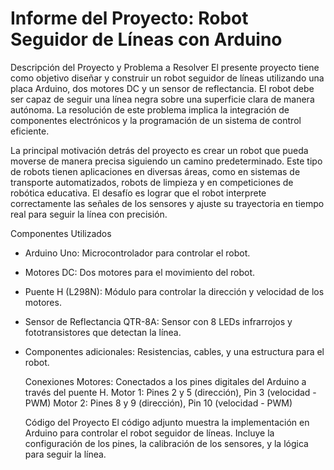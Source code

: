 # Informe del Proyecto: Robot Seguidor de Líneas con Arduino

  Descripción del Proyecto y Problema a Resolver
El presente proyecto tiene como objetivo diseñar y construir un robot seguidor de líneas utilizando una placa Arduino, dos motores DC y un sensor de reflectancia. El robot debe ser capaz de seguir una línea negra sobre una superficie clara de manera autónoma. La resolución de este problema implica la integración de componentes electrónicos y la programación de un sistema de control eficiente.

La principal motivación detrás del proyecto es crear un robot que pueda moverse de manera precisa siguiendo un camino predeterminado. Este tipo de robots tienen aplicaciones en diversas áreas, como en sistemas de transporte automatizados, robots de limpieza y en competiciones de robótica educativa. El desafío es lograr que el robot interprete correctamente las señales de los sensores y ajuste su trayectoria en tiempo real para seguir la línea con precisión.

  Componentes Utilizados
- Arduino Uno: Microcontrolador para controlar el robot.
- Motores DC: Dos motores para el movimiento del robot.
- Puente H (L298N): Módulo para controlar la dirección y velocidad de los motores.
- Sensor de Reflectancia QTR-8A: Sensor con 8 LEDs infrarrojos y fototransistores que detectan la línea.
- Componentes adicionales: Resistencias, cables, y una estructura para el robot.

  Conexiones
Motores: Conectados a los pines digitales del Arduino a través del puente H.
Motor 1: Pines 2 y 5 (dirección), Pin 3 (velocidad - PWM)
Motor 2: Pines 8 y 9 (dirección), Pin 10 (velocidad - PWM)

  Código del Proyecto
El código adjunto muestra la implementación en Arduino para controlar el robot seguidor de líneas. Incluye la configuración de los pines, la calibración de los sensores, y la lógica para seguir la línea.
